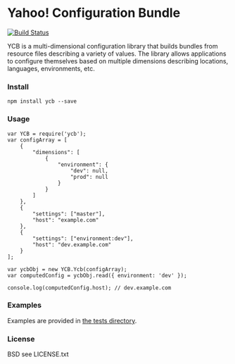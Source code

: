 # Yahoo! Configuration Bundle

[![Build Status](https://secure.travis-ci.org/yahoo/ycb.png?branch=master)](http://travis-ci.org/yahoo/ycb)

YCB is a multi-dimensional configuration library that builds bundles from resource files describing a variety of values. The library allows applications to configure themselves based on multiple dimensions describing locations, languages, environments, etc.

### Install

`npm install ycb --save`

### Usage

```
var YCB = require('ycb');
var configArray = [
    {
        "dimensions": [
            {
                "environment": {
                    "dev": null,
                    "prod": null
                }
            }
        ]
    },
    {
        "settings": ["master"],
        "host": "example.com"
    },
    {
        "settings": ["environment:dev"],
        "host": "dev.example.com"
    }
];

var ycbObj = new YCB.Ycb(configArray);
var computedConfig = ycbObj.read({ environment: 'dev' });

console.log(computedConfig.host); // dev.example.com
```

### Examples

Examples are provided in [the tests directory](https://github.com/yahoo/ycb/tree/master/tests).

### License

BSD see LICENSE.txt
